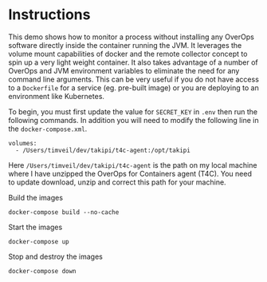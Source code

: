 # Instructions
This demo shows how to monitor a process without installing any OverOps software directly inside the container running the JVM.  It leverages the volume mount capabilities of docker and the remote collector concept to spin up a very light weight container.  It also takes advantage of a number of OverOps and JVM environment variables to eliminate the need for any command line arguments.  This can be very useful if you do not have access to a `Dockerfile` for a service (eg. pre-built image) or you are deploying to an environment like Kubernetes. 

To begin, you must first update the value for `SECRET_KEY` in `.env` then run the following commands.  In addition you will need to modify the following line in the `docker-compose.xml`.

```
volumes:
  - /Users/timveil/dev/takipi/t4c-agent:/opt/takipi
```

Here `/Users/timveil/dev/takipi/t4c-agent` is the path on my local machine where I have unzipped the OverOps for Containers agent (T4C).  You need to update download, unzip and correct this path for your machine.

Build the images
```
docker-compose build --no-cache
```

Start the images
```
docker-compose up
```

Stop and destroy the images
```
docker-compose down
```